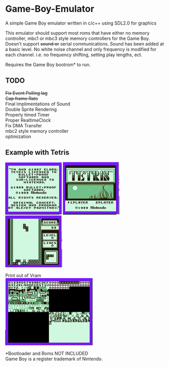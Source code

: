 # Game-Boy-Emulator
A simple Game Boy emulator written in c/c++ using SDL2.0 for graphics

This emulator should support most roms that have either no memory controller, mbc1 or mbc3 style memory controllers for the Game Boy. Doesn't support ~~sound or~~ serial communications.
Sound has been added at a basic level. No white noise channel and only frequency is modified for each channel. i.e. no frequency shifting, setting play lengths, ect. 

Requires the Game Boy bootrom* to run.

## TODO  
~~Fix Event Polling lag~~  
~~Cap frame Rate~~  
Final Implimentations of Sound  
Double Sprite Rendering  
Properly timed Timer  
Proper RealtimeClock  
Fix DMA Transfer  
mbc2 style memory controller  
optimization  

## Example with Tetris  
![intro](https://github.com/LutuluM/Game-Boy-Emulator/blob/master/screenshots/intro.PNG)
![LoadScreen](https://github.com/LutuluM/Game-Boy-Emulator/blob/master/screenshots/load%20screen.PNG)
![Game](https://github.com/LutuluM/Game-Boy-Emulator/blob/master/screenshots/game.PNG)

Print out of Vram  
![Vram](https://github.com/LutuluM/Game-Boy-Emulator/blob/master/screenshots/Memory.PNG)

*Bootloader and Roms NOT INCLUDED  
Game Boy is a register trademark of Nintendo.
